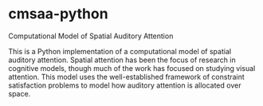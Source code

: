 # cmsaa-python
Computational Model of Spatial Auditory Attention

This is a Python implementation of a computational model of spatial auditory attention. Spatial attention has been the focus of research in cognitive models, though much of the work has focused on studying visual attention. This model uses the well-established framework of constraint satisfaction problems to model how auditory attention is allocated over space.

